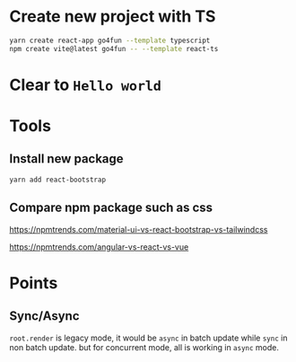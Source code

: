 # Create new project with TS
```bash
yarn create react-app go4fun --template typescript
npm create vite@latest go4fun -- --template react-ts  
```
# Clear to `Hello world`

# Tools

## Install new package
```bash
yarn add react-bootstrap
```

## Compare npm package such as css
https://npmtrends.com/material-ui-vs-react-bootstrap-vs-tailwindcss

https://npmtrends.com/angular-vs-react-vs-vue

# Points

## Sync/Async
`root.render` is legacy mode, it would be `async` in batch update while `sync` in non batch update. but for concurrent mode, all is working in `async` mode.



